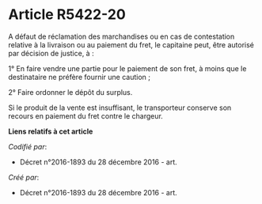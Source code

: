# Article R5422-20

A défaut de réclamation des marchandises ou en cas de contestation relative à la livraison ou au paiement du fret, le
capitaine peut, être autorisé par décision de justice, à :

1° En faire vendre une partie pour le paiement de son fret, à moins que le destinataire ne préfère fournir une caution ;

2° Faire ordonner le dépôt du surplus.

Si le produit de la vente est insuffisant, le transporteur conserve son recours en paiement du fret contre le chargeur.

**Liens relatifs à cet article**

_Codifié par_:

  - Décret n°2016-1893 du 28 décembre 2016 - art.

_Créé par_:

  - Décret n°2016-1893 du 28 décembre 2016 - art.
